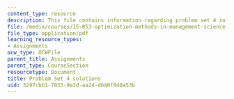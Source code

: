 ```yaml
---
content_type: resource
description: This file contains information regarding problem set 4 solutions.
file: /media/courses/15-053-optimization-methods-in-management-science-spring-2013/3297cbb170339e3daa24db40f0d0a53b_MIT15_053S13_ps4sol.pdf
file_type: application/pdf
learning_resource_types:
- Assignments
ocw_type: OCWFile
parent_title: Assignments
parent_type: CourseSection
resourcetype: Document
title: Problem Set 4 solutions
uid: 3297cbb1-7033-9e3d-aa24-db40f0d0a53b
---
```

